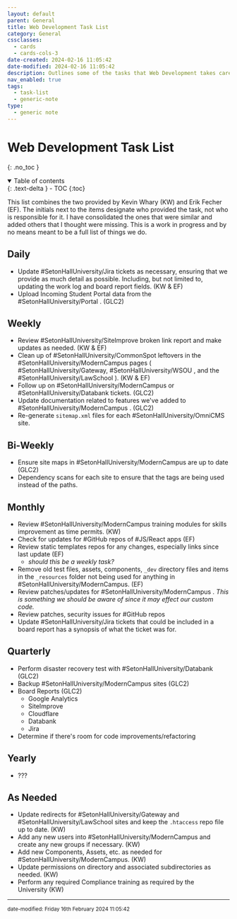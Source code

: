 ```yaml
---
layout: default
parent: General
title: Web Development Task List
category: General
cssclasses:
  - cards
  - cards-cols-3
date-created: 2024-02-16 11:05:42
date-modified: 2024-02-16 11:05:42
description: Outlines some of the tasks that Web Development takes care of regularly.
nav_enabled: true
tags:
  - task-list
  - generic-note
type:
  - generic note
---
```


# Web Development Task List

{: .no_toc }

<details open markdown="block">
  <summary>
    Table of contents
  </summary>
  {: .text-delta }
- TOC
{:toc}
</details>

This list combines the two provided by Kevin Whary (KW) and Erik Fecher (EF). The initials next to the items designate who provided the task, not who is responsible for it. I have consolidated the ones that were similar and added others that I thought were missing. This is a work in progress and by no means meant to be a full list of things we do.

## Daily

- Update #SetonHallUniversity/Jira tickets as necessary, ensuring that we provide as much detail as possible. Including, but not limited to, updating the work log and board report fields. (KW & EF)
- Upload Incoming Student Portal data from the #SetonHallUniversity/Portal . (GLC2)

## Weekly

- Review #SetonHallUniversity/SiteImprove broken link report and make updates as needed. (KW & EF)
- Clean up of #SetonHallUniversity/CommonSpot leftovers in the #SetonHallUniversity/ModernCampus pages ( #SetonHallUniversity/Gateway, #SetonHallUniversity/WSOU , and the #SetonHallUniversity/LawSchool ). (KW & EF)
- Follow up on #SetonHallUniversity/ModernCampus or #SetonHallUniversity/Databank tickets. (GLC2)
- Update documentation related to features we've added to #SetonHallUniversity/ModernCampus .  (GLC2)
- Re-generate `sitemap.xml` files for each #SetonHallUniversity/OmniCMS site.

## Bi-Weekly

- Ensure site maps in #SetonHallUniversity/ModernCampus are up to date (GLC2)
- Dependency scans for each site to ensure that the tags are being used instead of the paths. 

## Monthly

- Review #SetonHallUniversity/ModernCampus training modules for skills improvement as time permits. (KW)
- Check for updates for #GitHub repos of #JS/React apps (EF)
- Review static templates repos for any changes, especially links since last update (EF)
    - *should this be a weekly task?*
- Remove old test files, assets, components, `_dev` directory files and items in the `_resources` folder not being used for anything in #SetonHallUniversity/ModernCampus.  (EF)
- Review patches/updates for #SetonHallUniversity/ModernCampus . *This is something we should be aware of since it may effect our custom code.*
- Review patches, security issues for #GitHub repos
- Update #SetonHallUniversity/Jira tickets that could be included in a board report has a synopsis of what the ticket was for.

## Quarterly

- Perform disaster recovery test with #SetonHallUniversity/Databank  (GLC2)
- Backup #SetonHallUniversity/ModernCampus sites (GLC2) 
- Board Reports (GLC2)
    - Google Analytics
    - SiteImprove
    - Cloudflare
    - Databank
    - Jira
- Determine if there's room for code improvements/refactoring

## Yearly

- ???

## As Needed

- Update redirects for #SetonHallUniversity/Gateway and #SetonHallUniversity/LawSchool sites and keep the `.htaccess` repo file up to date. (KW)
- Add any new users into #SetonHallUniversity/ModernCampus and create any new groups if necessary. (KW) 
- Add new Components, Assets, etc. as needed for #SetonHallUniversity/ModernCampus. (KW)
- Update permissions on directory and associated subdirectories as needed. (KW)
- Perform any required Compliance training as required by the University (KW)


--- 

<small>
date-modified: Friday 16th February 2024 11:05:42
</small>
